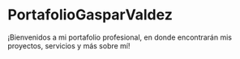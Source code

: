 # PortafolioGasparValdez
¡Bienvenidos a mi portafolio profesional, en donde encontrarán mis proyectos, servicios y más sobre mí!
